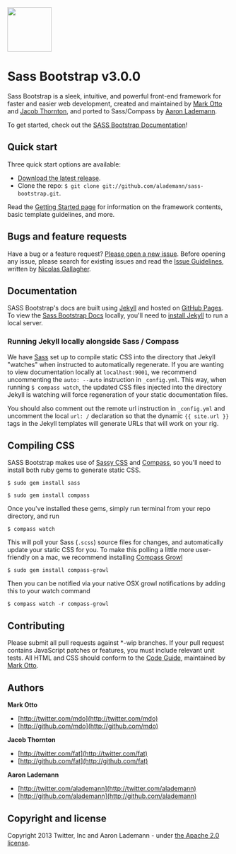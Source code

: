 <a href="http://alademann.github.com/sass-bootstrap/">
  <img src="http://alademann.github.com/sass-bootstrap/assets/img/bootstrap-docs-readme.png" width="100px">
</a>

# Sass Bootstrap v3.0.0

Sass Bootstrap is a sleek, intuitive, and powerful front-end framework for faster and easier web development, created and maintained by [Mark Otto](http://twitter.com/mdo) and [Jacob Thornton](http://twitter.com/fat), and ported to Sass/Compass by [Aaron Lademann](https://github.com/alademann).

To get started, check out the [SASS Bootstrap Documentation](http://alademann.github.com/sass-bootstrap/)!



## Quick start

Three quick start options are available:

* [Download the latest release](https://github.com/alademann/sass-bootstrap/zipball/master).
* Clone the repo: `$ git clone git://github.com/alademann/sass-bootstrap.git`.

Read the [Getting Started page](http://alademann.github.com/sass-bootstrap/getting-started/) for information on the framework contents, basic template guidelines, and more.


## Bugs and feature requests

Have a bug or a feature request? [Please open a new issue](https://github.com/alademann/sass-bootstrap/issues). Before opening any issue, please search for existing issues and read the [Issue Guidelines](https://github.com/necolas/issue-guidelines), written by [Nicolas Gallagher](https://github.com/necolas/).



## Documentation

SASS Bootstrap's docs are built using [Jekyll](http://jekyllrb.com) and hosted on [GitHub Pages](http://pages.github.com/). To view the [Sass Bootstrap Docs](http://alademann.github.com/sass-bootstrap/) locally, you'll need to [install Jekyll](https://github.com/mojombo/jekyll/wiki/install) to run a local server.


### Running Jekyll locally alongside Sass / Compass

We have [Sass](http://sass-lang.com) set up to compile static CSS into the directory that Jekyll "watches" when instructed to automatically regenerate.  If you are wanting to view documentation locally at ```localhost:9001```, we recommend uncommenting the ```auto: --auto``` instruction in ```_config.yml```.  This way, when running ```$ compass watch```, the updated CSS files injected into the directory Jekyll is watching will force regeneration of your static documentation files.  

You should also comment out the remote url instruction in ```_config.yml``` and uncomment the local ```url: /``` declaration so that the dynamic ```{{ site.url }}``` tags in the Jekyll templates will generate URLs that will work on your rig.



## Compiling CSS

SASS Bootstrap makes use of [Sassy CSS](http://sass-lang.com) and [Compass](http://compass-style.org), so you'll need to install both ruby gems to generate static CSS.

```
$ sudo gem install sass
```

```
$ sudo gem install compass
```

Once you've installed these gems, simply run terminal from your repo directory, and run

```
$ compass watch
```

This will poll your Sass (`.scss`) source files for changes, and automatically update your static CSS for you.  To make this polling a little more user-friendly on a mac, we recommend installing [Compass Growl](https://github.com/Compass/compass-growl)

```
$ sudo gem install compass-growl
```

Then you can be notified via your native OSX growl notifications by adding this to your watch command

```
$ compass watch -r compass-growl
```




## Contributing

Please submit all pull requests against *-wip branches. If your pull request contains JavaScript patches or features, you must include relevant unit tests. All HTML and CSS should conform to the [Code Guide](http://github.com/mdo/code-guide), maintained by [Mark Otto](http://github.com/mdo).



## Authors

**Mark Otto**

+ [http://twitter.com/mdo](http://twitter.com/mdo)
+ [http://github.com/mdo](http://github.com/mdo)

**Jacob Thornton**

+ [http://twitter.com/fat](http://twitter.com/fat)
+ [http://github.com/fat](http://github.com/fat)

**Aaron Lademann**

+ [http://twitter.com/alademann](http://twitter.com/alademann)
+ [http://github.com/alademann](http://github.com/alademann)



## Copyright and license

Copyright 2013 Twitter, Inc and Aaron Lademann - under [the Apache 2.0 license](LICENSE).
